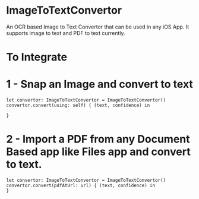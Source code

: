 # ImageToTextConvertor
An OCR based Image to Text Convertor that can be used in any iOS App. It supports image to text and PDF to text currently.

# To Integrate 

# 1 - Snap an Image and convert to text
    let convertor: ImageToTextConvertor = ImageToTextConvertor()
    convertor.convert(using: self) { (text, confidence) in
           
    }
    
# 2 - Import a PDF from any Document Based app like Files app and convert to text.
    let convertor: ImageToTextConvertor = ImageToTextConvertor()
    convertor.convert(pdfAtUrl: url) { (text, confidence) in
    }
